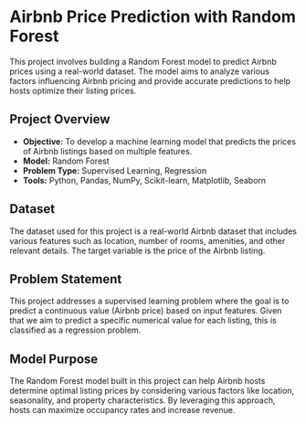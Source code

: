 # Airbnb Price Prediction with Random Forest

This project involves building a Random Forest model to predict Airbnb prices using a real-world dataset. The model aims to analyze various factors influencing Airbnb pricing and provide accurate predictions to help hosts optimize their listing prices.

## Project Overview

- **Objective:** To develop a machine learning model that predicts the prices of Airbnb listings based on multiple features.
- **Model:** Random Forest
- **Problem Type:** Supervised Learning, Regression
- **Tools:** Python, Pandas, NumPy, Scikit-learn, Matplotlib, Seaborn

## Dataset

The dataset used for this project is a real-world Airbnb dataset that includes various features such as location, number of rooms, amenities, and other relevant details. The target variable is the price of the Airbnb listing.

## Problem Statement

This project addresses a supervised learning problem where the goal is to predict a continuous value (Airbnb price) based on input features. Given that we aim to predict a specific numerical value for each listing, this is classified as a regression problem.

## Model Purpose

The Random Forest model built in this project can help Airbnb hosts determine optimal listing prices by considering various factors like location, seasonality, and property characteristics. By leveraging this approach, hosts can maximize occupancy rates and increase revenue.
